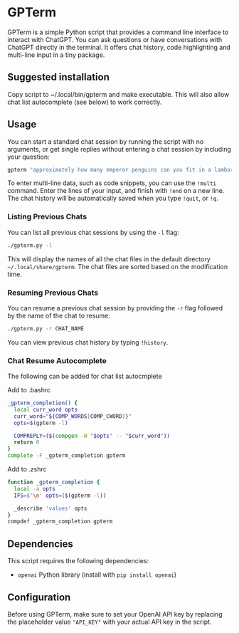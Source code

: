 # GPTerm

GPTerm is a simple Python script that provides a command line interface to interact with ChatGPT. You can ask questions or have conversations with ChatGPT directly in the terminal. It offers chat history, code highlighting and multi-line input in a tiny package.

## Suggested installation

Copy script to ~/.local/bin/gpterm and make executable. This will also allow chat list autocomplete (see below) to work correctly.

## Usage

You can start a standard chat session by running the script with no arguments, or get single replies without entering a chat session by including your question:
```bash
gpterm "approximately how many emperor penguins can you fit in a lamborghini aventador?"
```
To enter multi-line data, such as code snippets, you can use the `!multi` command. Enter the lines of your input, and finish with `!end` on a new line.
The chat history will be automatically saved when you type `!quit`, or `!q`.

### Listing Previous Chats

You can list all previous chat sessions by using the `-l` flag:
```bash
./gpterm.py -l
```
This will display the names of all the chat files in the default directory `~/.local/share/gpterm`. The chat files are sorted based on the modification time.

### Resuming Previous Chats

You can resume a previous chat session by providing the `-r` flag followed by the name of the chat to resume:
```bash
./gpterm.py -r CHAT_NAME
```
You can view previous chat history by typing `!history`. 

### Chat Resume Autocomplete

The following can be added for chat list autocmplete

Add to .bashrc
```bash
_gpterm_completion() {
  local curr_word opts
  curr_word="${COMP_WORDS[COMP_CWORD]}"
  opts=$(gpterm -l)

  COMPREPLY=($(compgen -W "$opts" -- "$curr_word"))
  return 0
}
complete -F _gpterm_completion gpterm
```

Add to .zshrc
```zsh
function _gpterm_completion {
  local -a opts
  IFS=$'\n' opts=($(gpterm -l))

  _describe 'values' opts
}
compdef _gpterm_completion gpterm
```

## Dependencies

This script requires the following dependencies:

- `openai` Python library (install with `pip install openai`)

## Configuration

Before using GPTerm, make sure to set your OpenAI API key by replacing the placeholder value `"API_KEY"` with your actual API key in the script.
